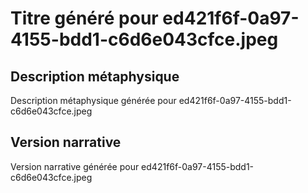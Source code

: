 # Titre généré pour ed421f6f-0a97-4155-bdd1-c6d6e043cfce.jpeg

## Description métaphysique
Description métaphysique générée pour ed421f6f-0a97-4155-bdd1-c6d6e043cfce.jpeg

## Version narrative
Version narrative générée pour ed421f6f-0a97-4155-bdd1-c6d6e043cfce.jpeg
